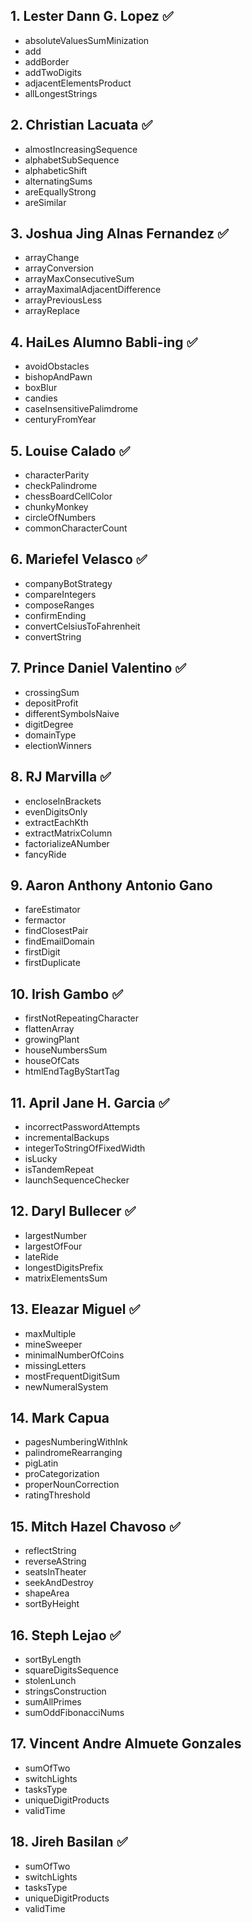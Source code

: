 ## 1. Lester Dann G. Lopez ✅
- absoluteValuesSumMinization
- add
- addBorder
- addTwoDigits
- adjacentElementsProduct
- allLongestStrings

## 2. Christian Lacuata ✅
- almostIncreasingSequence
- alphabetSubSequence
- alphabeticShift
- alternatingSums
- areEquallyStrong
- areSimilar

## 3. Joshua Jing Alnas Fernandez ✅
- arrayChange
- arrayConversion
- arrayMaxConsecutiveSum
- arrayMaximalAdjacentDifference
- arrayPreviousLess
- arrayReplace

## 4. HaiLes Alumno Babli-ing ✅
- avoidObstacles
- bishopAndPawn
- boxBlur
- candies
- caseInsensitivePalimdrome
- centuryFromYear

## 5. Louise Calado ✅
- characterParity
- checkPalindrome
- chessBoardCellColor
- chunkyMonkey
- circleOfNumbers
- commonCharacterCount

## 6. Mariefel Velasco ✅
- companyBotStrategy
- compareIntegers
- composeRanges
- confirmEnding
- convertCelsiusToFahrenheit
- convertString

## 7. Prince Daniel Valentino ✅
- crossingSum
- depositProfit
- differentSymbolsNaive
- digitDegree
- domainType
- electionWinners

## 8. RJ Marvilla ✅
- encloseInBrackets
- evenDigitsOnly
- extractEachKth
- extractMatrixColumn
- factorializeANumber
- fancyRide

## 9. Aaron Anthony Antonio Gano
- fareEstimator
- fermactor
- findClosestPair
- findEmailDomain
- firstDigit
- firstDuplicate

## 10. Irish Gambo ✅
- firstNotRepeatingCharacter
- flattenArray
- growingPlant
- houseNumbersSum
- houseOfCats
- htmlEndTagByStartTag

## 11. April Jane H. Garcia ✅
- incorrectPasswordAttempts
- incrementalBackups
- integerToStringOfFixedWidth
- isLucky
- isTandemRepeat
- launchSequenceChecker

## 12. Daryl Bullecer ✅
- largestNumber
- largestOfFour
- lateRide
- longestDigitsPrefix
- matrixElementsSum

## 13. Eleazar Miguel ✅
- maxMultiple
- mineSweeper
- minimalNumberOfCoins
- missingLetters
- mostFrequentDigitSum
- newNumeralSystem

## 14. Mark Capua
- pagesNumberingWithInk
- palindromeRearranging
- pigLatin
- proCategorization
- properNounCorrection
- ratingThreshold

## 15. Mitch Hazel Chavoso ✅
- reflectString
- reverseAString
- seatsInTheater
- seekAndDestroy
- shapeArea
- sortByHeight

## 16. Steph Lejao ✅
- sortByLength
- squareDigitsSequence
- stolenLunch
- stringsConstruction
- sumAllPrimes
- sumOddFibonacciNums

## 17. Vincent Andre Almuete Gonzales
- sumOfTwo
- switchLights
- tasksType
- uniqueDigitProducts
- validTime

## 18. Jireh Basilan ✅
- sumOfTwo
- switchLights
- tasksType
- uniqueDigitProducts
- validTime
